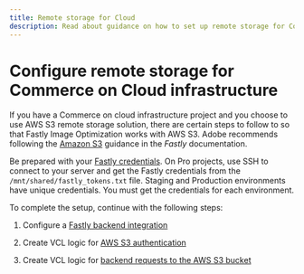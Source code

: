 ```yaml
---
title: Remote storage for Cloud
description: Read about guidance on how to set up remote storage for Commerce on cloud infrastructure.
---
```


# Configure remote storage for Commerce on Cloud infrastructure

If you have a Commerce on cloud infrastructure project and you choose to use AWS S3 remote storage solution, there are certain steps to follow to so that Fastly Image Optimization works with AWS S3. Adobe recommends following the [Amazon S3](https://docs.fastly.com/en/guides/amazon-s3) guidance in the _Fastly_ documentation.

Be prepared with your [Fastly credentials](https://devdocs.magento.com/cloud/cdn/configure-fastly.html#cloud-fastly-creds). On Pro projects, use SSH to connect to your server and get the Fastly credentials from the `/mnt/shared/fastly_tokens.txt` file. Staging and Production environments have unique credentials. You must get the credentials for each environment.

To complete the setup, continue with the following steps:

1. Configure a [Fastly backend integration](https://github.com/fastly/fastly-magento2/blob/master/Documentation/Guides/Edge-Modules/EDGE-MODULE-OTHER-CMS-INTEGRATION.md)

1. Create VCL logic for [AWS S3 authentication](https://docs.fastly.com/en/guides/amazon-s3#using-an-amazon-s3-private-bucket)

1. Create VCL logic for [backend requests to the AWS S3 bucket](https://developer.fastly.com/reference/vcl/variables/backend-connection/req-backend/)
